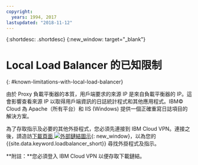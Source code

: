 ```yaml
---
copyright:
  years: 1994, 2017
lastupdated: "2018-11-12"
---
```


{:shortdesc: .shortdesc}
{:new_window: target="_blank"}

# Local Load Balancer 的已知限制
{: #known-limitations-with-local-load-balancer}

由於 Proxy 負載平衡器的本質，用戶端要求的來源 IP 是來自負載平衡器的 IP。這會影響查看來源 IP 以取得用戶端資訊的日誌統計程式和其他應用程式。IBM© Cloud 為 Apache（所有平台）和 IIS (Windows) 提供一個正確重寫日誌項目的解決方案。

為了存取指示及必要的其他外掛程式，您必須先連接到 IBM Cloud VPN。連接之後，請造訪[下載頁面 ![外部鏈結圖示](../../icons/launch-glyph.svg "外部鏈結圖示")](http://downloads.softlayer.local/loadbalancer/){: new_window}，以為您的 {{site.data.keyword.loadbalancer_short}} 尋找外掛程式及指示。

**附註：**您必須登入 IBM Cloud VPN 以便存取下載鏈結。
